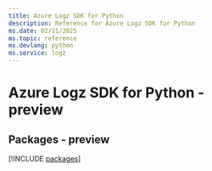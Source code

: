 ```yaml
---
title: Azure Logz SDK for Python
description: Reference for Azure Logz SDK for Python
ms.date: 02/11/2025
ms.topic: reference
ms.devlang: python
ms.service: logz
---
```

# Azure Logz SDK for Python - preview
## Packages - preview
[!INCLUDE [packages](logz-index.md)]